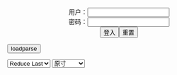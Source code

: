 <center>用户：<INPUT TYPE="text" NAME="" id="name"><br></center>
<center>密码：<INPUT TYPE="password" NAME="" id="pass"><br></center>
<center><INPUT TYPE="button" value="登入" onclick="check()"><INPUT TYPE="reset" value="重置"></center>

<div style="display: none" id="mdm" name="dmd">
  <button onclick="location.reload()">Cover 0</button>
</div>

<button style="display: none" name="dmd" onclick="toggleb()">toggle</button>
<button onclick="loadparse()">loadparse</button>

<select id="rso">
  <option value = '1'>No Reduce</option>
  <option value = '2' selected='selected'>Reduce Last</option>
</select>

<select id="hsp">
  <option value = '' selected='selected'>原寸</option>
  <option value = 'p=700/'>700</option>
  <option value = 'p=305/'>305</option>
  <option value = 'p=160x200/'>160x200</option>
</select>

<br>
<div style="display: none" id="mdc" name="dmd">
</div>

<pre style="display: none" id = "raw">
<!-- 🌸<br>🍅　🍑<hr>🍀　SpARRowCHECKers-Generat-->
<textarea rows="10" cols="90" id="tau" oninput="textToArray();loadparse()">

https://static5.hentai-cosplays.com/upload/20210803/235/239779/p=700/10.jpg
https://static4.hentai-cosplays.com/upload/20210614/227/231830/p=700/74.jpg
https://static5.hentai-cosplays.com/upload/20210801/234/239538/p=700/65.jpg
https://static7.hentai-cosplays.com/upload/20220220/290/296320/p=700/51.jpg
https://static7.hentai-cosplays.com/upload/20220207/288/294712/p=700/56.jpg
https://static5.hentai-cosplays.com/upload/20210718/229/234410/p=700/91.jpg

</textarea><br><!-- 🍀<br>🍑　🍅<hr>🌸 -->

<textarea rows="30" cols="100" id="tar" oninput="loadparse()">

[DJAWA] Aram - Azur Lane IJN Noshiro Photo Set - エロコスプレ
https://ja.hentai-cosplays.com/image/djawa-aram-azur-lane-ijn-noshiro-photo-set/

https://static5.hentai-cosplays.com/upload/20210803/235/239779/p=700/10.jpg

<font size="1" style="color:#DCDCDC">2022-06-10</font>

[DJAWA] Aram 아람 - Azur Lane IJN Noshiro 1 - エロコスプレ
https://ja.hentai-cosplays.com/image/djawa-aram--azur-lane-ijn-noshiro-1/

https://static4.hentai-cosplays.com/upload/20210614/227/231830/p=700/74.jpg

<font size="1" style="color:#DCDCDC">2022-06-10</font>

[DJAWA] Aram - Azur Lane IJN Noshiro 写真套图 - エロコスプレ
https://ja.hentai-cosplays.com/image/djawa-aram-azur-lane-ijn-nosiro-photo-/

https://static5.hentai-cosplays.com/upload/20210801/234/239538/p=700/65.jpg

<font size="1" style="color:#DCDCDC">2022-06-10</font>

[DJAWA] Kang Inkyung - Maid in Lace Limitation 写真套图 1 - エロコスプレ
https://ja.hentai-cosplays.com/image/djawa-kang-inkyung-maid-in-lacet-photo-cloak-1/

https://static7.hentai-cosplays.com/upload/20220220/290/296320/p=700/51.jpg

<font size="1" style="color:#DCDCDC">2022-02-22</font>

<font size="2"><b>
Son Ye-Eun (손예은) -DJAWA Photo - [Squid Game] Triangle Soldier - エロコスプレ</b></font><br>
https://ja.hentai-cosplays.com/image/son-ye-eun--djawa-photo-squid-game-triangle-soldier/

https://static7.hentai-cosplays.com/upload/20220207/288/294712/p=700/56.jpg

<font size="1" style="color:#DCDCDC"><b>2022/2/7 下午9:01:10</b></font><br>

<font size="2"><b>
[DJAWA] Jenny - Swimming Lessons #3 - エロコスプレ</b></font><br>
https://ja.hentai-cosplays.com/image/djawa-jenny-swimming-lessons-3/

https://static5.hentai-cosplays.com/upload/20210718/229/234410/p=700/91.jpg

<font size="1" style="color:#DCDCDC"><b>2022/1/17 上午10:35:03</b></font><br>

</textarea>
</pre>

<script src="https://cdn.jsdelivr.net/npm/jquery@3.5.1/dist/jquery.min.js"></script>

<link rel="stylesheet" href="https://cdn.jsdelivr.net/gh/fancyapps/fancybox@3.5.7/dist/jquery.fancybox.min.css" />
<script src="https://cdn.jsdelivr.net/gh/fancyapps/fancybox@3.5.7/dist/jquery.fancybox.min.js"></script>

<script type="text/javascript">

var __urlRegex = /(\b(https?|ftp|file):\/\/[-A-Z0-9+&@#\/%?=~_|!:,.;]*[-A-Z0-9+&@#\/%=~_|])/ig;
var __imgRegex = /\.(?:jpe?g|gif|png)$/i;

textToArray();
loadparse();

function parseURL($string){

    var exp = __urlRegex;
    return $string.replace(exp,function(match){
            __imgRegex.lastIndex=0;
            if(__imgRegex.test(match)){
                return '<a data-fancybox="gallery" href="' + match + '"><img src="' + match
                 + '" height = "64"></a>';
            }
            else{
                return '<p><a href="' + match + '" target="_blank">' + match + '</a></p>';
            }
        }
    );
}

function textToArray(){
  var textArea = document.getElementById("tau");
  var arrayFromTextArea = textArea.value.split(String.fromCharCode(10));
  for ( var i = 0; i < arrayFromTextArea.length; i++ ) {
    generateM(arrayFromTextArea[i]);
  }
}

function generateM(url) {
  mdm.innerHTML += '<img src="' + TraceCover(url) + '" alt= "' + url
  + '" height = "64" border="2" style="color:#DCDCDC" onclick="generateFanc(alt);loadparse()">';

}

function TraceCover(url) {
  var SegmentArr = url.split('/');

  var Extens = SegmentArr.slice(-1).join().split('.').pop();
  var SegmentCount = SegmentArr.length - 2;

  var TopHalf = SegmentArr.slice(0,SegmentCount).join('/');

  return TopHalf + '/p=160x200/1.' + Extens + '\n';

}

function generateFanc(url) {
  var SegmentArr = url.split('/');
  var GeneratCount = SegmentArr.slice(-1).join().split('.').shift();
  var Extens = SegmentArr.slice(-1).join().split('.').pop();
  var SegmentCount = SegmentArr.length;
  var ReduceSegments = document.getElementById('rso').value;
  var HentaiSizeP = document.getElementById('hsp').value;
  var TopHalf = SegmentArr.slice(0,SegmentCount - ReduceSegments).join('/');
  tar.innerHTML = '';

  for (var j = 1; j <= GeneratCount; j++) {
    tar.innerHTML += TopHalf + '/' + HentaiSizeP + j + '.' + Extens + '\n';
  }
}

function loadparse() {
  mdc.innerHTML = parseURL(tar.value);
}

function check(){
  var name=document.getElementById("name").value;
  var pass=document.getElementById("pass").value;
  if(name==!/[^\s]/.test(new Date().getTime()) && pass==String.fromCharCode(window.atob("MTIx"))){
    var nd = document.getElementsByName("dmd");
    for (var i = 0; i <= nd.length; i++) {
      nd[i].style.display = "";
      }
      }else{
      }
}

function toggleb() {
  var x = document.getElementById("raw");
  if (x.style.display === "none") {
    x.style.display = "";
  } else {
    x.style.display = "none";
  }
}

</script>
